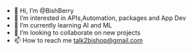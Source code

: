 - 👋 Hi, I’m @BishBerry
- 👀 I’m interested in APIs,Automation, packages and App Dev
- 🌱 I’m currently learning AI and ML
- 💞️ I’m looking to collaborate on new projects 
- 📫 How to reach me talk2bishop@gmail.com

<!---
BishBerry/BishBerry is a ✨ special ✨ repository because its `README.md` (this file) appears on your GitHub profile.
You can click the Preview link to take a look at your changes.
--->
